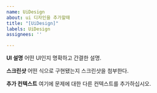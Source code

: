 ```yaml
---
name: UiDesign
about: ui 디자인을 추가할때
title: "[UiDesign]"
labels: UiDesign
assignees: ''

---
```


**UI 설명**
어떤 UI인지 명확하고 간결한 설명.

**스크린샷**
어떤 식으로 구현됐는지 스크린샷을 첨부한다.

**추가 컨텍스트**
여기에 문제에 대한 다른 컨텍스트를 추가하십시오.
